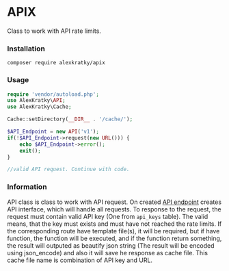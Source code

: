 # APIX

Class to work with API rate limits.

### Installation

`composer require alexkratky/apix`

### Usage

```php
require 'vendor/autoload.php';
use AlexKratky\API;
use AlexKratky\Cache;

Cache::setDirectory(__DIR__ . '/cache/');

$API_Endpoint = new API('v1');
if(!$API_Endpoint->request(new URL())) {
    echo $API_Endpoint->error();
    exit();
}

//valid API request. Continue with code.
```

### Information
API class is class to work with API request. On created [API endpoint](https://panx.eu/docs/api-endpoints) creates API interface, which will handle all requests. To response to the request, the request must contain valid API key (One from `api_keys` table). The valid means, that the key must exists and must have not reached the rate limits. If the corresponding route have template file(s), it will be required, but if have function, the function will be executed, and if the function return something, the result will outputed as beautify json string (The result will be encoded using json_encode) and also it will save he response as cache file. This cache file name is combination of API key and URL.